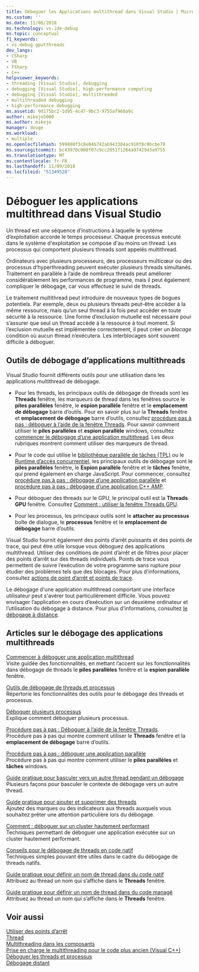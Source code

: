```yaml
---
title: Déboguer les Applications multithread dans Visual Studio | Microsoft Docs
ms.custom: ''
ms.date: 11/06/2018
ms.technology: vs-ide-debug
ms.topic: conceptual
f1_keywords:
- vs.debug.gputthreads
dev_langs:
- CSharp
- VB
- FSharp
- C++
helpviewer_keywords:
- threading [Visual Studio], debugging
- debugging [Visual Studio], high-performance computing
- debugging [Visual Studio], multithreaded
- multithreaded debugging
- high-performance debugging
ms.assetid: 9d175bc2-1d95-4c47-9bc3-9755af968a9c
author: mikejo5000
ms.author: mikejo
manager: douge
ms.workload:
- multiple
ms.openlocfilehash: 599880f3c8e04b742ab943304ac910f8c0bcbe78
ms.sourcegitcommit: bc43970c000f07c9cc2051f1264a9742943a9755
ms.translationtype: MT
ms.contentlocale: fr-FR
ms.lasthandoff: 11/09/2018
ms.locfileid: "51349528"
---
```

# <a name="debug-multithreaded-applications-in-visual-studio"></a>Déboguer les applications multithread dans Visual Studio
Un thread est une séquence d’instructions à laquelle le système d’exploitation accorde le temps processeur. Chaque processus exécuté dans le système d'exploitation se compose d'au moins un thread. Les processus qui comportent plusieurs threads sont appelés multithread.  
  
Ordinateurs avec plusieurs processeurs, des processeurs multicœur ou des processus d’hyperthreading peuvent exécuter plusieurs threads simultanés. Traitement en parallèle à l’aide de nombreux threads peut améliorer considérablement les performances de programme, mais il peut également compliquer le débogage, car vous effectuez le suivi de threads.  
  
Le traitement multithread peut introduire de nouveaux types de bogues potentiels. Par exemple, deux ou plusieurs threads peut-être accéder à la même ressource, mais qu’un seul thread à la fois peut accéder en toute sécurité à la ressource. Une forme d’exclusion mutuelle est nécessaire pour s’assurer que seul un thread accède à la ressource à tout moment. Si l’exclusion mutuelle est implémentée correctement, il peut créer un *blocage* condition où aucun thread n’exécutera. Les interblocages sont souvent difficile à déboguer.

## <a name="tools-for-debugging-multithreaded-apps"></a>Outils de débogage d’applications multithreads

Visual Studio fournit différents outils pour une utilisation dans les applications multithread de débogage.

- Pour les threads, les principaux outils de débogage de threads sont les **Threads** fenêtre, les marqueurs de thread dans les fenêtres source le **piles parallèles** fenêtre, le **espion parallèle** fenêtre et le **emplacement de débogage** barre d’outils. Pour en savoir plus sur la **Threads** fenêtre et **emplacement de débogage** barre d’outils, consultez [procédure pas à pas : déboguer à l’aide de la fenêtre Threads](../debugger/how-to-use-the-threads-window.md). Pour savoir comment utiliser le **piles parallèles** et **espion parallèle** windows, consultez [commencer le débogage d’une application multithread](../debugger/get-started-debugging-multithreaded-apps.md). Les deux rubriques montrent comment utiliser des marqueurs de thread.
  
- Pour le code qui utilise le [bibliothèque parallèle de tâches (TPL)](/dotnet/standard/parallel-programming/task-parallel-library-tpl) ou le [Runtime d’accès concurrentiel](/cpp/parallel/concrt/concurrency-runtime/), les principaux outils de débogage sont le **piles parallèles** fenêtre, le **Espion parallèle** fenêtre et le **tâches** fenêtre, qui prend également en charge JavaScript. Pour commencer, consultez [procédure pas à pas : débogage d’une application parallèle](../debugger/walkthrough-debugging-a-parallel-application.md) et [procédure pas à pas : débogage d’une application C++ AMP](/cpp/parallel/amp/walkthrough-debugging-a-cpp-amp-application). 

- Pour déboguer des threads sur le GPU, le principal outil est la **Threads GPU** fenêtre. Consultez [Comment : utiliser la fenêtre Threads GPU](../debugger/how-to-use-the-gpu-threads-window.md).  

- Pour les processus, les principaux outils sont le **attacher au processus** boîte de dialogue, le **processus** fenêtre et le **emplacement de débogage** barre d’outils.  
  
Visual Studio fournit également des points d’arrêt puissants et des points de trace, qui peut être utile lorsque vous déboguez des applications multithread. Utiliser des conditions de point d’arrêt et de filtres pour placer des points d’arrêt sur des threads individuels. Points de trace vous permettent de suivre l’exécution de votre programme sans rupture pour étudier des problèmes tels que des blocages. Pour plus d’informations, consultez [actions de point d’arrêt et points de trace](../debugger/using-breakpoints.md#BKMK_Print_to_the_Output_window_with_tracepoints).

Le débogage d'une application multithread comportant une interface utilisateur peut s'avérer tout particulièrement difficile. Vous pouvez envisager l’application en cours d’exécution sur un deuxième ordinateur et l’utilisation du débogage à distance. Pour plus d’informations, consultez [le débogage à distance](../debugger/remote-debugging.md).  
  
## <a name="articles-about-debugging-multithreaded-apps"></a>Articles sur le débogage des applications multithreads

 [Commencer à déboguer une application multithread](../debugger/get-started-debugging-multithreaded-apps.md)   
 Visite guidée des fonctionnalités, en mettant l’accent sur les fonctionnalités dans débogage de threads le **piles parallèles** fenêtre et la **espion parallèle** fenêtre.

 [Outils de débogage de threads et processus](../debugger/debug-threads-and-processes.md)  
 Répertorie les fonctionnalités des outils pour le débogage des threads et processus.  
  
 [Déboguer plusieurs processus](../debugger/debug-multiple-processes.md)  
 Explique comment déboguer plusieurs processus.

 [Procédure pas à pas : Déboguer à l’aide de la fenêtre Threads](../debugger/how-to-use-the-threads-window.md).  
 Procédure pas à pas qui montre comment utiliser le **Threads** fenêtre et la **emplacement de débogage** barre d’outils. 

 [Procédure pas à pas : déboguer une application parallèle](../debugger/walkthrough-debugging-a-parallel-application.md)  
 Procédure pas à pas qui montre comment utiliser le **piles parallèles** et **tâches** windows.  
  
 [Guide pratique pour basculer vers un autre thread pendant un débogage](../debugger/how-to-switch-to-another-thread-while-debugging.md)  
 Plusieurs façons pour basculer le contexte de débogage vers un autre thread.  
  
 [Guide pratique pour ajouter et supprimer des threads](../debugger/how-to-flag-and-unflag-threads.md)  
 Ajoutez des marques ou des indicateurs aux threads auxquels vous souhaitez prêter une attention particulière lors du débogage.    
  
 [Comment : déboguer sur un cluster hautement performant](../debugger/how-to-debug-on-a-high-performance-cluster.md)  
 Techniques permettant de déboguer une application exécutée sur un cluster hautement performant.  

 [Conseils pour le débogage de threads en code natif](../debugger/tips-for-debugging-threads-in-native-code.md)  
 Techniques simples pouvant être utiles dans le cadre du débogage de threads natifs. 

 [Guide pratique pour définir un nom de thread dans du code natif](../debugger/how-to-set-a-thread-name-in-native-code.md)  
 Attribuez au thread un nom qui s’affiche dans le **Threads** fenêtre.  
  
 [Guide pratique pour définir un nom de thread dans du code managé](../debugger/how-to-set-a-thread-name-in-managed-code.md)  
 Attribuez au thread un nom qui s’affiche dans le **Threads** fenêtre. 
  
## <a name="see-also"></a>Voir aussi  

[Utiliser des points d’arrêt](../debugger/using-breakpoints.md)  
[Thread](/dotnet/standard/threading/index)  
[Multithreading dans les composants](https://msdn.microsoft.com/Library/2fc31e68-fb71-4544-b654-0ce720478779)  
[Prise en charge le multithreading pour le code plus ancien (Visual C++)](/cpp/parallel/multithreading-support-for-older-code-visual-cpp)  
 [Déboguer les threads et processus](../debugger/debug-threads-and-processes.md)   
 [Débogage distant](../debugger/remote-debugging.md)